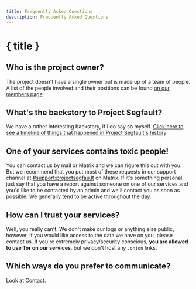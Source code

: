 ```yaml
---
title: Frequently Asked Questions
description: Frequently Asked Questions
---
```


# { title }

## Who is the project owner?

The project doesn't have a single owner but is made up of a team of people. A list of the people involved and their positions can be found [on our members page](/team).

## What's the backstory to Project Segfault?

We have a rather interesting backstory, if I do say so myself. [Click here to see a timeline of things that happened in Project Segfault's history](/timeline)

## One of your services contains toxic people!

You can contact us by mail or Matrix and we can figure this out with you. But we recommend that you put most of these requests in our support channel at [#support:projectsegfau.lt](https://matrix.to/#/#support:projectsegfau.lt) on Matrix. If it's something personal, just say that you have a report against someone on one of our services and you'd like to be contacted by an admin and we'll contact you as soon as possible. We generally tend to be active throughout the day.

## How can I trust your services?

Well, you really can't. We don't make our logs or anything else public, however, if you would like access to the data we have on you, please contact us. If you're extremely privacy/security conscious, **you are allowed to use Tor on our services**, but we don't host any `.onion` links.

## Which ways do you prefer to communicate?

Look at [Contact](/contact).
